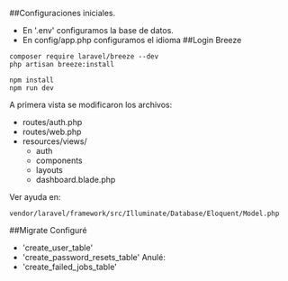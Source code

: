 ##Configuraciones iniciales.
- En '.env' configuramos la base de datos.
- En config/app.php configuramos el idioma
##Login Breeze
```
composer require laravel/breeze --dev
php artisan breeze:install

npm install
npm run dev
```
A primera vista se modificaron los archivos:
- routes/auth.php
- routes/web.php
- resources/views/
  - auth
  - components
  - layouts
  - dashboard.blade.php

Ver ayuda en:
```
vendor/laravel/framework/src/Illuminate/Database/Eloquent/Model.php
```

##Migrate
Configuré
- 'create_user_table'
- 'create_password_resets_table'
Anulé:
- 'create_failed_jobs_table'
